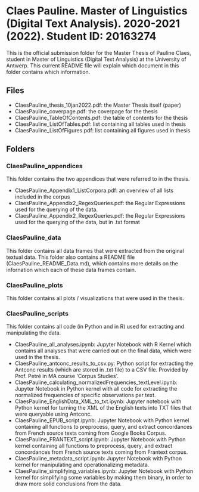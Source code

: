 # Claes Pauline. Master of Linguistics (Digital Text Analysis). 2020-2021 (2022). Student ID: 20163274

This is the official submission folder for the Master Thesis of Pauline Claes, student in Master of Linguistics (Digital Text Analysis) at the University of Antwerp. This current README file will explain which document in this folder contains which information. 

## Files

- ClaesPauline_thesis_10jan2022.pdf: the Master Thesis itself (paper)
- ClaesPauline_coverpage.pdf: the coverpage for the thesis
- ClaesPauline_TableOfContents.pdf: the table of contents for the thesis
- ClaesPauline_ListOfTables.pdf: list containing all tables used in thesis
- ClaesPauline_ListOfFigures.pdf: list containing all figures used in thesis

## Folders

### ClaesPauline_appendices
This folder contains the two appendices that were referred to in the thesis. 

- ClaesPauline_Appendix1_ListCorpora.pdf: an overview of all lists included in the corpus
- ClaesPauline_Appendix2_RegexQueries.pdf: the Regular Expressions used for the querying of the data. 
- ClaesPauline_Appendix2_RegexQueries.pdf: the Regular Expressions used for the querying of the data, but in .txt format

### ClaesPauline_data
This folder contains all data frames that were extracted from the original textual data. This folder also contains a README file (ClaesPauline_README_Data.md), which contains more details on the infornation which each of these data frames contain. 

### ClaesPauline_plots
This folder contains all plots / visualizations that were used in the thesis. 

### ClaesPauline_scripts
This folder contains all code (in Python and in R) used for extracting and manipulating the data. 

- ClaesPauline_all_analyses.ipynb: Jupyter Notebook with R Kernel which contains all analyses that were carried out on the final data, which were used in the thesis. 
- ClaesPauline_antconc_results_to_csv.py: Python script for extracting the Antconc results (which are stored in .txt file) to a CSV file. Provided by Prof. Petré in MA course 'Corpus Studies'.
- ClaesPauline_calculating_normalizedFrequencies_textLevel.ipynb: Jupyter Notebook in Python kernel with all code for extracting the normalized frequencies of specific observations per text. 
- ClaesPauline_EnglishData_XML_to_txt.ipynb: Jupyter notebook with Python kernel for turning the XML of the English texts into TXT files that were queryable using Antconc. 
- ClaesPauline_EPUB_script.ipynb: Jupyter Notebook with Python kernel containing all functions to preprocess, query, and extract concordances from French source texts coming from Google Books Corpus. 
- ClaesPauline_FRANTEXT_script.ipynb: Jupyter Notebook with Python kernel containing all functions to preprocess, query, and extract concordances from French source texts coming from Frantext corpus. 
- ClaesPauline_metadata_script.ipynb: Jupyter Notebook with Python kernel for manipulating and operationalizing metadata. 
- ClaesPauline_simplifying_variables.ipynb: Jupyter Notebook with Python kernel for simplifying some variables by making them binary, in order to draw more solid conclusions from the data. 

